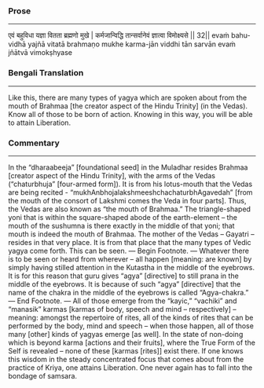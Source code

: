 ### Prose 
 --- 
एवं बहुविधा यज्ञा वितता ब्रह्मणो मुखे |
कर्मजान्विद्धि तान्सर्वानेवं ज्ञात्वा विमोक्ष्यसे || 32||
evaṁ bahu-vidhā yajñā vitatā brahmaṇo mukhe
karma-jān viddhi tān sarvān evaṁ jñātvā vimokṣhyase

### Bengali Translation 
 --- 
Like this, there are many types of yagya which are spoken about from the mouth of Brahmaa [the creator aspect of the Hindu Trinity] (in the Vedas). Know all of those to be born of action. Knowing in this way, you will be able to attain Liberation.

### Commentary 
 --- 
In the “dharaabeeja” [foundational seed] in the Muladhar resides Brahmaa [creator aspect of the Hindu Trinity], with the arms of the Vedas (“chaturbhuja” [four-armed form]). It is from his lotus-mouth that the Vedas are being recited - “mukhAnbhojalakshmeeshchachaturbhAgavedah” [from the mouth of the consort of Lakshmi comes the Veda in four parts]. Thus, the Vedas are also known as “the mouth of Brahmaa.” The triangle-shaped yoni that is within the square-shaped abode of the earth-element – the mouth of the sushumna is there exactly in the middle of that yoni; that mouth is indeed the mouth of Brahmaa. The mother of the Vedas – Gayatri – resides in that very place. It is from that place that the many types of Vedic yagya come forth. This can be seen. — Begin Footnote. — Whatever there is to be seen or heard from wherever – all happen [meaning: are known] by simply having stilled attention in the Kutastha in the middle of the eyebrows. It is for this reason that guru gives “agya” [directive] to still prana in the middle of the eyebrows. It is because of such “agya” [directive] that the name of the chakra in the middle of the eyebrows is called “Agya-chakra.” — End Footnote. — All of those emerge from the “kayic,” “vachiki” and “manasik” karmas [karmas of body, speech and mind – respectively] – meaning: amongst the repertoire of rites, all of the kinds of rites that can be performed by the body, mind and speech – when those happen, all of those many [other] kinds of yagyas emerge [as well]. In the state of non-doing which is beyond karma [actions and their fruits], where the True Form of the Self is revealed – none of these [karmas [rites]] exist there. If one knows this wisdom in the steady concentrated focus that comes about from the practice of Kriya, one attains Liberation. One never again has to fall into the bondage of samsara.